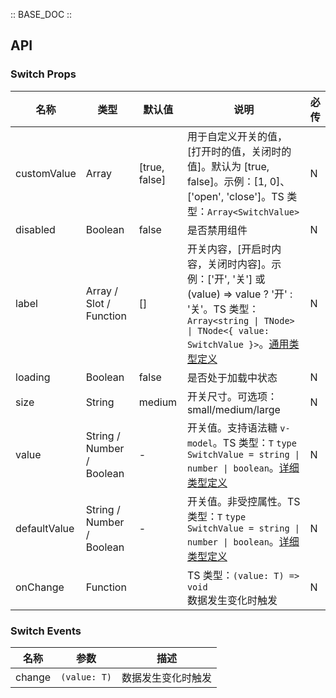 :: BASE_DOC ::

## API
### Switch Props

名称 | 类型 | 默认值 | 说明 | 必传
-- | -- | -- | -- | --
customValue | Array | [true, false] | 用于自定义开关的值，[打开时的值，关闭时的值]。默认为 [true, false]。示例：[1, 0]、['open', 'close']。TS 类型：`Array<SwitchValue>` | N
disabled | Boolean | false | 是否禁用组件 | N
label | Array / Slot / Function | [] | 开关内容，[开启时内容，关闭时内容]。示例：['开', '关'] 或 (value) => value ? '开' : '关'。TS 类型：`Array<string \| TNode> \| TNode<{ value: SwitchValue }>`。[通用类型定义](https://github.com/Tencent/tdesign-vue/blob/develop/src/common.ts) | N
loading | Boolean | false | 是否处于加载中状态 | N
size | String | medium | 开关尺寸。可选项：small/medium/large | N
value | String / Number / Boolean | - | 开关值。支持语法糖 `v-model`。TS 类型：`T` `type SwitchValue = string \| number \| boolean`。[详细类型定义](https://github.com/Tencent/tdesign-vue/tree/develop/src/switch/type.ts) | N
defaultValue | String / Number / Boolean | - | 开关值。非受控属性。TS 类型：`T` `type SwitchValue = string \| number \| boolean`。[详细类型定义](https://github.com/Tencent/tdesign-vue/tree/develop/src/switch/type.ts) | N
onChange | Function |  | TS 类型：`(value: T) => void`<br/>数据发生变化时触发 | N

### Switch Events

名称 | 参数 | 描述
-- | -- | --
change | `(value: T)` | 数据发生变化时触发
